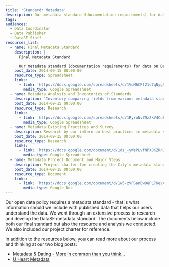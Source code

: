 ```yaml
---
title: 'Standard: Metadata'
description: Our metadata standard (documentation requirements) for data on DataSF.
tags:
audiences:
  - Data Coordinator
  - Data Publisher
  - DataSF Staff
resources_list:
  - name: Final Metadata Standard
    description: |-
      Final Metadata Standard

      Our metadata standard (documentation requirements) for data on DataSF.
    post_date: 2014-09-15 00:00:00
    resource_type: Spreadsheet
    links:
      - link: 'https://docs.google.com/spreadsheets/d/1VoM6CPf21s7qNyg5fWRai4lSckn9e9PG18eiHniJ8W8/edit?usp=sharing'
        media_type: Google Spreadsheet
  - name: Metadata Analysis and Inventories of Standards
    description: 'Inventory comparing fields from various metadata standards at the local, state and federal level. Used to inform our standard.'
    post_date: 2014-09-15 00:00:00
    resource_type: Research
    links:
      - link: 'https://docs.google.com/spreadsheets/d/1RyroNvZ9zZkV4Cukm91AK1zaH4xf4q-o2IBwzUWpgNY/edit?usp=sharing'
        media_type: Google Spreadsheet
  - name: Metadata Existing Practices and Survey
    description: Research by our intern on best practices in metadata standards and recommendations for DataSF.
    post_date: 2014-09-15 00:00:00
    resource_type: Research
    links:
      - link: 'https://docs.google.com/document/d/1dz_-yWePLvfNPX8KZRn2SiP1SCpFcojZeO-8U8SPXgE/edit?usp=sharing'
        media_type: Google Spreadsheet
  - name: Metadata Project Document and Major Steps
    description: Project charter for creating the City’s metadata standard.
    post_date: 2014-09-15 00:00:00
    resource_type: Document
    links:
      - link: 'https://docs.google.com/document/d/1w5-zVPGanEw9ePL7KevAgYgnD2feaNCjpjQgqDL1fVY/edit?usp=sharing'
        media_type: Google Doc
---
```



Our open data policy requires a metadata standard - that is what information should we include with published data that helps our users understand the data. We went through an extensive process to research and develop the DataSF metadata standard. The documents below include both our final standard but also the resource and analysis we conducted. We also included our project charter for reference.

In addition to the resources below, you can read more about our process and thinking at our two blog posts:

* [Metadata & Dating - More in common than you think...](https://datasf.org/blog/dating-data-what-do-you-look-for/)
* [U Heart Metadata](https://datasf.org/blog/u-heart-metadata/)